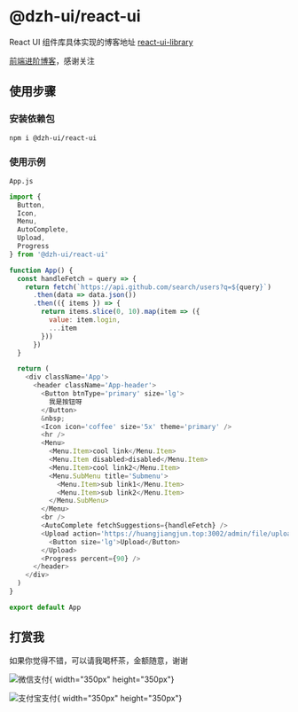 # @dzh-ui/react-ui

React UI 组件库具体实现的博客地址 [react-ui-library](https://huangjiangjun.top/blog/web-advanced/react-ui-component-library/start)

[前端进阶博客](https://huangjiangjun.top/blog/web-advanced)，感谢关注

## 使用步骤

### 安装依赖包

```bash
npm i @dzh-ui/react-ui
```

### 使用示例

`App.js`

```js
import {
  Button,
  Icon,
  Menu,
  AutoComplete,
  Upload,
  Progress
} from '@dzh-ui/react-ui'

function App() {
  const handleFetch = query => {
    return fetch(`https://api.github.com/search/users?q=${query}`)
      .then(data => data.json())
      .then(({ items }) => {
        return items.slice(0, 10).map(item => ({
          value: item.login,
          ...item
        }))
      })
  }

  return (
    <div className='App'>
      <header className='App-header'>
        <Button btnType='primary' size='lg'>
          我是按钮呀
        </Button>
        &nbsp;
        <Icon icon='coffee' size='5x' theme='primary' />
        <hr />
        <Menu>
          <Menu.Item>cool link</Menu.Item>
          <Menu.Item disabled>disabled</Menu.Item>
          <Menu.Item>cool link2</Menu.Item>
          <Menu.SubMenu title='Submenu'>
            <Menu.Item>sub link1</Menu.Item>
            <Menu.Item>sub link2</Menu.Item>
          </Menu.SubMenu>
        </Menu>
        <br />
        <AutoComplete fetchSuggestions={handleFetch} />
        <Upload action='https://huangjiangjun.top:3002/admin/file/upload'>
          <Button size='lg'>Upload</Button>
        </Upload>
        <Progress percent={90} />
      </header>
    </div>
  )
}

export default App
```

## 打赏我

如果你觉得不错，可以请我喝杯茶，金额随意，谢谢

![微信支付](https://manageritcast.gitee.io/blog/assets/img/wxpay.png){ width="350px" height="350px"}

![支付宝支付](https://manageritcast.gitee.io/blog/assets/img/alipay.png){ width="350px" height="350px"}
